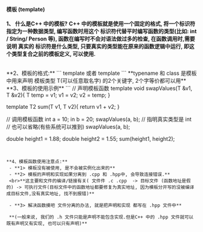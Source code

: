 #### 模板 (template)

**1、 什么是C++ 中的模板?**
**C++ 中的模板就是使用一个固定的格式, 将一个标识符指定为一种数据类型, 编写函数时用这个 标识符代替平时编写函数的类型(比如: int / String/ Person 等), 函数在编写时不会对语法做过多的检查, 在函数调用时,需要说明 真实的 标识符是什么类型, 只要真实的类型能在原来的函数逻辑中运行, 即这个类型复合之前的模板定义, 可以使用.**



<br>
**2、模板的格式:**
```
 template <typename T>
 或者
 template <class T>
 ```
 **typename  和 class 是模板中用来声明 模板类型 T(可以任意取名字) 的2个关键字, 2个字等价都可以用**
 
 
 
 
 
 <br>
 **3、模板的使用示例**
 ```
 // 声明模板函数
 template <class T> void swapValues(T &v1, T &v2){
    T temp = v1;
    v1 = v2;
    v2 = temp;
}

 template <class T2>  T2 sum(T v1, T v2){
   return v1 + v2;
}


// 调用模板函数
int a = 10;
in b = 20;
swapValues<int>(a, b); // 指明真实类型是 int 
// 也可以省略(有些系统可以推到)
swapValues(a, b);


double height1 = 1.88;
double height2 = 1.55;
sum<double>(height1, height2);
```


**4、模板函数使用注意点:**
 - **1> 模板没有被使用, 是不会被实例化出来的**
 - **2> 模板的声明和实现如果分离到 .cpp 和 .hpp中, 会导致连接错误.** 
 <br>**这主要和文件的编译/链接有关( 文件件 .c .cpp  -> 目标文件 (函数地址是假的) -> 可执行文件(目标文件中的函数地址都要修复为真实地址, 因为模板分开写的没被编译成目标文件,没有真实地址, 找不到报错)**
 
 - **3> 解决函数摸吧 文件分离的办法, 就是把声明和实现 都写在 .hpp 文件中**
 
 **(一般来说, 我们的 .h 文件只能是声明不能包含实现.但是C++ 中的 .hpp 文件就可以既有声明又有实现, 也可以只有声明)**
 
